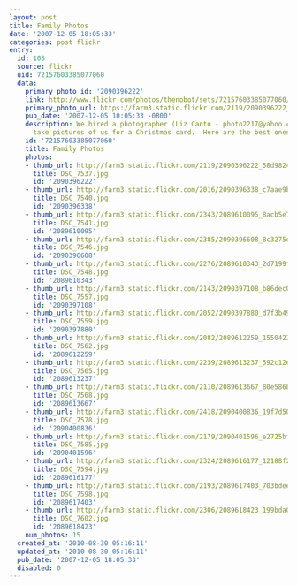 ```yaml
---
layout: post
title: Family Photos
date: '2007-12-05 18:05:33'
categories: post flickr
entry:
  id: 103
  source: flickr
  uid: 72157603385077060
  data:
    primary_photo_id: '2090396222'
    link: http://www.flickr.com/photos/thenobot/sets/72157603385077060/
    primary_photo_url: https://farm3.static.flickr.com/2119/2090396222_58d9824034_m.jpg
    pub_date: '2007-12-05 10:05:33 -0800'
    description: We hired a photographer (Liz Cantu - photo2217@yahoo.com) to come
      take pictures of us for a Christmas card.  Here are the best ones...
    id: '72157603385077060'
    title: Family Photos
    photos:
    - thumb_url: http://farm3.static.flickr.com/2119/2090396222_58d9824034_s.jpg
      title: DSC_7537.jpg
      id: '2090396222'
    - thumb_url: http://farm3.static.flickr.com/2016/2090396338_c7aae9b7f3_s.jpg
      title: DSC_7540.jpg
      id: '2090396338'
    - thumb_url: http://farm3.static.flickr.com/2343/2089610095_8acb5e79ce_s.jpg
      title: DSC_7541.jpg
      id: '2089610095'
    - thumb_url: http://farm3.static.flickr.com/2385/2090396608_8c3275d05a_s.jpg
      title: DSC_7546.jpg
      id: '2090396608'
    - thumb_url: http://farm3.static.flickr.com/2276/2089610343_2d7199fe6f_s.jpg
      title: DSC_7548.jpg
      id: '2089610343'
    - thumb_url: http://farm3.static.flickr.com/2143/2090397108_b86dec00ed_s.jpg
      title: DSC_7557.jpg
      id: '2090397108'
    - thumb_url: http://farm3.static.flickr.com/2052/2090397880_d7f3b49538_s.jpg
      title: DSC_7559.jpg
      id: '2090397880'
    - thumb_url: http://farm3.static.flickr.com/2082/2089612259_1550422dfb_s.jpg
      title: DSC_7562.jpg
      id: '2089612259'
    - thumb_url: http://farm3.static.flickr.com/2239/2089613237_592c12e274_s.jpg
      title: DSC_7565.jpg
      id: '2089613237'
    - thumb_url: http://farm3.static.flickr.com/2110/2089613667_80e586baba_s.jpg
      title: DSC_7568.jpg
      id: '2089613667'
    - thumb_url: http://farm3.static.flickr.com/2418/2090400836_19f7d50c35_s.jpg
      title: DSC_7578.jpg
      id: '2090400836'
    - thumb_url: http://farm3.static.flickr.com/2179/2090401596_e2725bf64d_s.jpg
      title: DSC_7585.jpg
      id: '2090401596'
    - thumb_url: http://farm3.static.flickr.com/2324/2089616177_12188f2170_s.jpg
      title: DSC_7594.jpg
      id: '2089616177'
    - thumb_url: http://farm3.static.flickr.com/2193/2089617403_703bdeefec_s.jpg
      title: DSC_7598.jpg
      id: '2089617403'
    - thumb_url: http://farm3.static.flickr.com/2306/2089618423_199bda0891_s.jpg
      title: DSC_7602.jpg
      id: '2089618423'
    num_photos: 15
  created_at: '2010-08-30 05:16:11'
  updated_at: '2010-08-30 05:16:11'
  pub_date: '2007-12-05 18:05:33'
  disabled: 0
---
```


